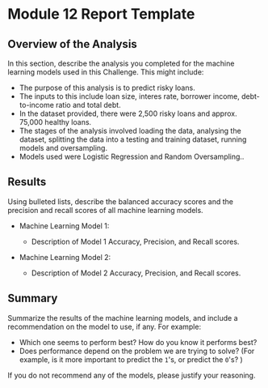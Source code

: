 # Module 12 Report Template

## Overview of the Analysis

In this section, describe the analysis you completed for the machine learning models used in this Challenge. This might include:

* The purpose of this analysis is to predict risky loans.
* The inputs to this include loan size, interes rate, borrower income, debt-to-income ratio and total debt.
* In the dataset provided, there were 2,500 risky loans and approx. 75,000 healthy loans.
* The stages of the analysis involved loading the data, analysing the dataset, splitting the data into a testing and training dataset, running models and oversampling.
* Models used were Logistic Regression and Random Oversampling..

## Results

Using bulleted lists, describe the balanced accuracy scores and the precision and recall scores of all machine learning models.

* Machine Learning Model 1:
  * Description of Model 1 Accuracy, Precision, and Recall scores.



* Machine Learning Model 2:
  * Description of Model 2 Accuracy, Precision, and Recall scores.

## Summary

Summarize the results of the machine learning models, and include a recommendation on the model to use, if any. For example:
* Which one seems to perform best? How do you know it performs best?
* Does performance depend on the problem we are trying to solve? (For example, is it more important to predict the `1`'s, or predict the `0`'s? )

If you do not recommend any of the models, please justify your reasoning.
